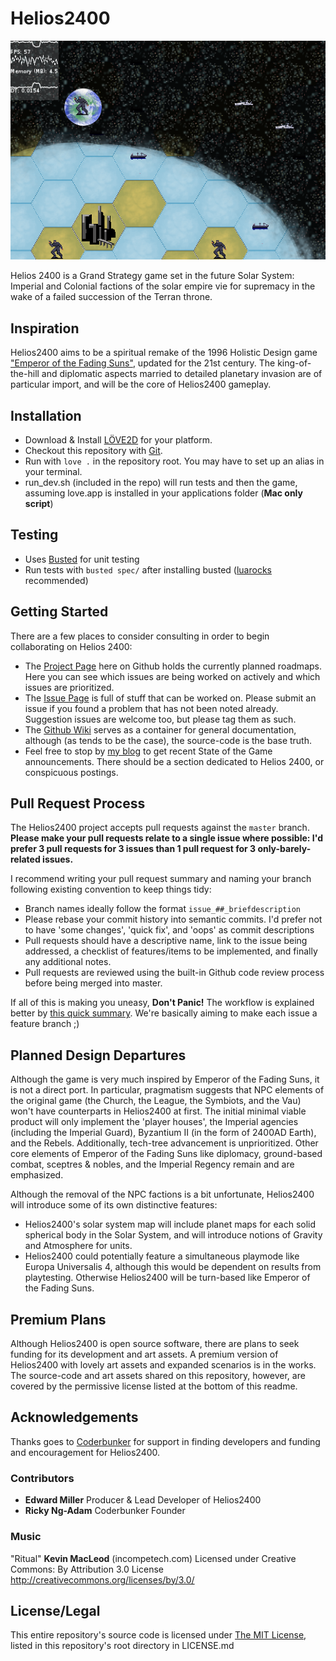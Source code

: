 # Helios2400

![Helios2400 Header](https://github.com/Sewerbird/Helios2400/blob/master/SemiFancyScreenie.png)

Helios 2400 is a Grand Strategy game set in the future Solar System: Imperial and Colonial factions of the solar empire vie for supremacy in the wake of a failed succession of the Terran throne.

## Inspiration

Helios2400 aims to be a spiritual remake of the 1996 Holistic Design game ["Emperor of the Fading Suns"](https://en.wikipedia.org/wiki/Emperor_of_the_Fading_Suns), updated for the 21st century. The king-of-the-hill and diplomatic aspects married to detailed planetary invasion are of particular import, and will be the core of Helios2400 gameplay.


## Installation

- Download & Install [LÖVE2D](https://love2d.org/) for your platform.
- Checkout this repository with [Git](https://git-scm.com/downloads).
- Run with `love .` in the repository root. You may have to set up an alias in your terminal.
- run_dev.sh (included in the repo) will run tests and then the game, assuming love.app is installed in your applications folder (**Mac only script**)

## Testing

- Uses [Busted](http://olivinelabs.com/busted/) for unit testing
- Run tests with `busted spec/` after installing busted ([luarocks](https://luarocks.org/) recommended)

## Getting Started

There are a few places to consider consulting in order to begin collaborating on Helios 2400:

- The [Project Page](https://github.com/Sewerbird/Helios2400/projects) here on Github holds the currently planned roadmaps. Here you can see which issues are being worked on actively and which issues are prioritized.
- The [Issue Page](https://github.com/Sewerbird/Helios2400/issues) is full of stuff that can be worked on. Please submit an issue if you found a problem that has not been noted already. Suggestion issues are welcome too, but please tag them as such.
- The [Github Wiki](https://github.com/Sewerbird/Helios2400/wiki) serves as a container for general documentation, although (as tends to be the case), the source-code is the base truth.
- Feel free to stop by [my blog](https://sewerbird.github.io) to get recent State of the Game announcements. There should be a section dedicated to Helios 2400, or conspicuous postings.

## Pull Request Process

The Helios2400 project accepts pull requests against the `master` branch. **Please make your pull requests relate to a single issue where possible: I'd prefer 3 pull requests for 3 issues than 1 pull request for 3 only-barely-related issues.**

I recommend writing your pull request summary and naming your branch following existing convention to keep things tidy:

- Branch names ideally follow the format `issue_##_briefdescription`
- Please rebase your commit history into semantic commits. I'd prefer not to have 'some changes', 'quick fix', and 'oops' as commit descriptions
- Pull requests should have a descriptive name, link to the issue being addressed, a checklist of features/items to be implemented, and finally any additional notes.
- Pull requests are reviewed using the built-in Github code review process before being merged into master.

If all of this is making you uneasy, **Don't Panic!** The workflow is explained better by [this quick summary](https://www.atlassian.com/git/tutorials/comparing-workflows/feature-branch-workflow). We're basically aiming to make each issue a feature branch ;)

## Planned Design Departures

Although the game is very much inspired by Emperor of the Fading Suns, it is not a direct port. In particular, pragmatism suggests that NPC elements of the original game (the Church, the League, the Symbiots, and the Vau) won't have counterparts in Helios2400 at first. The initial minimal viable product will only implement the 'player houses', the Imperial agencies (including the Imperial Guard), Byzantium II (in the form of 2400AD Earth), and the Rebels. Additionally, tech-tree advancement is unprioritized. Other core elements of Emperor of the Fading Suns like diplomacy, ground-based combat, sceptres & nobles, and the Imperial Regency remain and are emphasized.

Although the removal of the NPC factions is a bit unfortunate, Helios2400 will introduce some of its own distinctive features:

- Helios2400's solar system map will include planet maps for each solid spherical body in the Solar System, and will introduce notions of Gravity and Atmosphere for units.
- Helios2400 could potentially feature a simultaneous playmode like Europa Universalis 4, although this would be dependent on results from playtesting. Otherwise Helios2400 will be turn-based like Emperor of the Fading Suns.

## Premium Plans

Although Helios2400 is open source software, there are plans to seek funding for its development and art assets. A premium version of Helios2400 with lovely art assets and expanded scenarios is in the works. The source-code and art assets shared on this repository, however, are covered by the permissive license listed at the bottom of this readme.

## Acknowledgements

Thanks goes to [Coderbunker](http://www.coderbunker.com/) for support in finding developers and funding and encouragement for Helios2400.

### Contributors

- **Edward Miller** Producer & Lead Developer of Helios2400
- **Ricky Ng-Adam** Coderbunker Founder

### Music

"Ritual" **Kevin MacLeod** (incompetech.com)
Licensed under Creative Commons: By Attribution 3.0 License
http://creativecommons.org/licenses/by/3.0/

## License/Legal

This entire repository's source code is licensed under [The MIT License](https://github.com/Sewerbird/Helios2400/blob/master/LICENSE.md), listed in this repository's root directory in LICENSE.md
